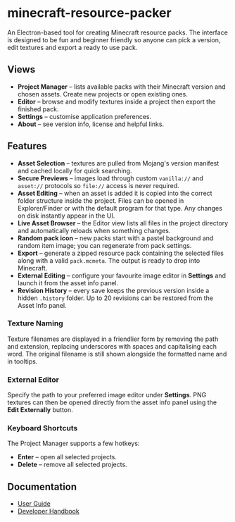 # minecraft-resource-packer

An Electron-based tool for creating Minecraft resource packs. The interface is designed to be fun and beginner friendly so anyone can pick a version, edit textures and export a ready to use pack.

## Views

- **Project Manager** – lists available packs with their Minecraft version and chosen assets. Create new projects or open existing ones.
- **Editor** – browse and modify textures inside a project then export the finished pack.
- **Settings** – customise application preferences.
- **About** – see version info, license and helpful links.

## Features

- **Asset Selection** – textures are pulled from Mojang's version manifest and cached locally for quick searching.
- **Secure Previews** – images load through custom `vanilla://` and `asset://` protocols so `file://` access is never required.
- **Asset Editing** – when an asset is added it is copied into the correct folder structure inside the project. Files can be opened in Explorer/Finder or with the default program for that type. Any changes on disk instantly appear in the UI.
- **Live Asset Browser** – the Editor view lists all files in the project directory and automatically reloads when something changes.
- **Random pack icon** – new packs start with a pastel background and random item image; you can regenerate from pack settings.
- **Export** – generate a zipped resource pack containing the selected files along with a valid `pack.mcmeta`. The output is ready to drop into Minecraft.
- **External Editing** – configure your favourite image editor in **Settings** and launch it from the asset info panel.
- **Revision History** – every save keeps the previous version inside a hidden `.history` folder. Up to 20 revisions can be restored from the Asset Info panel.

### Texture Naming

Texture filenames are displayed in a friendlier form by removing the path and extension, replacing underscores with spaces and capitalising each word. The original filename is still shown alongside the formatted name and in tooltips.

### External Editor

Specify the path to your preferred image editor under **Settings**. PNG textures can then be opened directly from the asset info panel using the **Edit Externally** button.

### Keyboard Shortcuts

The Project Manager supports a few hotkeys:

- **Enter** – open all selected projects.
- **Delete** – remove all selected projects.

## Documentation

- [User Guide](docs/user-guide.md)
- [Developer Handbook](docs/developer-handbook.md)
